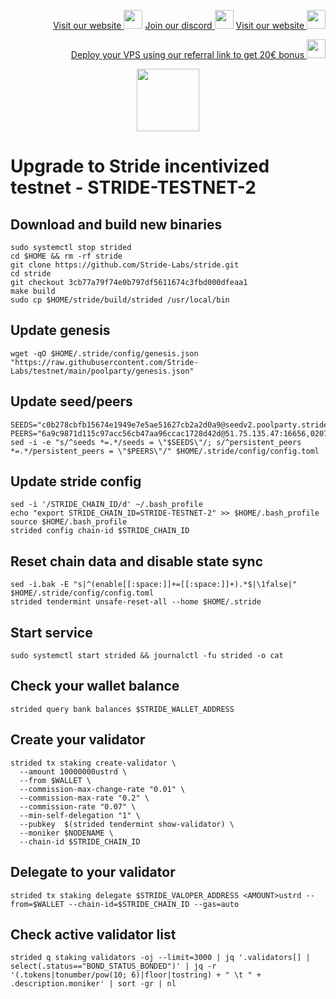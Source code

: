 <p style="font-size:14px" align="right">
<a href="https://kjnodes.com/" target="_blank">Visit our website <img src="https://user-images.githubusercontent.com/50621007/168689709-7e537ca6-b6b8-4adc-9bd0-186ea4ea4aed.png" width="30"/></a>
<a href="https://discord.gg/QmGfDKrA" target="_blank">Join our discord <img src="https://user-images.githubusercontent.com/50621007/176236430-53b0f4de-41ff-41f7-92a1-4233890a90c8.png" width="30"/></a>
<a href="https://kjnodes.com/" target="_blank">Visit our website <img src="https://user-images.githubusercontent.com/50621007/168689709-7e537ca6-b6b8-4adc-9bd0-186ea4ea4aed.png" width="30"/></a>
</p>

<p style="font-size:14px" align="right">
<a href="https://hetzner.cloud/?ref=y8pQKS2nNy7i" target="_blank">Deploy your VPS using our referral link to get 20€ bonus <img src="https://user-images.githubusercontent.com/50621007/174612278-11716b2a-d662-487e-8085-3686278dd869.png" width="30"/></a>
</p>

<p align="center">
  <img height="100" height="auto" src="https://user-images.githubusercontent.com/50621007/177221972-75fcf1b3-6e95-44dd-b43e-e32377685af8.png">
</p>

# Upgrade to Stride incentivized testnet - STRIDE-TESTNET-2

## Download and build new binaries
```
sudo systemctl stop strided
cd $HOME && rm -rf stride
git clone https://github.com/Stride-Labs/stride.git
cd stride
git checkout 3cb77a79f74e0b797df5611674c3fbd000dfeaa1
make build
sudo cp $HOME/stride/build/strided /usr/local/bin
```

## Update genesis
```
wget -qO $HOME/.stride/config/genesis.json "https://raw.githubusercontent.com/Stride-Labs/testnet/main/poolparty/genesis.json"
```

## Update seed/peers
```
SEEDS="c0b278cbfb15674e1949e7e5ae51627cb2a2d0a9@seedv2.poolparty.stridenet.co:26656"
PEERS="6a9c9871d115c97acc56cb47aa96ccac1728d42d@51.75.135.47:16656,02073421dfeb1fc9426698250db8db68a60b3865@35.184.123.9:26656,efb44e5336800b589053a13f2ee94d3d1cfe19d8@65.108.62.95:12656,11cf69772d08210baa7eff2728efb190cc8103db@46.146.231.96:26656,0c5521e59c227726888504e3f857beb5973d113c@65.108.76.44:11523,e981b87ff961e991f0915301e50f408b33bfdd60@143.198.43.17:16656,c9975b81d7f3afdf5179651c76a013baf70d13ce@62.171.172.182:16656,d7b72c668e32bf1e5efa7d196047188d5a6f1db8@65.108.231.252:46656,73f15ad99a0ac6e60cda2b691bc5b71cd7f221bc@141.95.124.151:20086,f4e9b46abb91c1cf328e28cc195964958ff621b9@65.108.45.200:26959,f6e804d1d509db730de171cf1d0553d701c5140f@142.132.235.215:16656,830a6dcc085dbe37ba0d6c15ac2b10c95d5ba5c3@158.247.231.2:26656,03a532495fc6a2ec20f29318aeb6c9a54286312a@89.163.221.56:26656,ae03ae125b456b4d8df8658917910ec259e14f8b@149.102.131.174:16656,1c06803eb8dda04473f2a5d8419f26126d6d1b09@89.58.45.204:26656,be60859ea3cc6e4d37d50c81c1841355b6885109@86.48.2.79:26656,05313ff7326221035692e5c43198d13ee9079cc7@116.203.47.199:26656,fdcbb0a1d58e4bb934606abaa0e7eb9fc8ef3227@159.223.231.90:16656,c95397b6cc5282a1525bef49bcdd3119847f324e@149.102.139.103:26656,4aed611d0f9758d2362c7d28f067eb6ecd833927@147.182.250.27:16656,dfdc971008bbc3910bcd71855d229e19b8534dbf@159.223.203.149:16656,bb3daec1234c4cbd18b26b13ab9c1db8fbd17f83@38.242.146.249:16656,89fc167903c6f8afd519cbc8cc1542ac6467f911@135.181.133.248:11656,3e17bda1c34f025b8397b5baeaef5000c4c21ddd@213.239.213.179:26656,3e8741d3ae96e08439e7da308ebf1e6651acb02a@167.71.77.205:16656,a3afae256ad780f873f85a0c377da5c8e9c28cb2@54.219.207.30:26656,1aa3c20fd33fd1ece537e695fd67c49efe9e806d@34.125.11.162:26656,4e26c5b8206c116192ceb7f6b5efa176312198ad@185.205.244.117:26656"
sed -i -e "s/^seeds *=.*/seeds = \"$SEEDS\"/; s/^persistent_peers *=.*/persistent_peers = \"$PEERS\"/" $HOME/.stride/config/config.toml
```

## Update stride config
```
sed -i '/STRIDE_CHAIN_ID/d' ~/.bash_profile
echo "export STRIDE_CHAIN_ID=STRIDE-TESTNET-2" >> $HOME/.bash_profile
source $HOME/.bash_profile
strided config chain-id $STRIDE_CHAIN_ID
```

## Reset chain data and disable state sync
```
sed -i.bak -E "s|^(enable[[:space:]]+=[[:space:]]+).*$|\1false|" $HOME/.stride/config/config.toml
strided tendermint unsafe-reset-all --home $HOME/.stride
```

## Start service
```
sudo systemctl start strided && journalctl -fu strided -o cat
```

## Check your wallet balance
```
strided query bank balances $STRIDE_WALLET_ADDRESS
```

## Create your validator
```
strided tx staking create-validator \
  --amount 10000000ustrd \
  --from $WALLET \
  --commission-max-change-rate "0.01" \
  --commission-max-rate "0.2" \
  --commission-rate "0.07" \
  --min-self-delegation "1" \
  --pubkey  $(strided tendermint show-validator) \
  --moniker $NODENAME \
  --chain-id $STRIDE_CHAIN_ID
```

## Delegate to your validator
```
strided tx staking delegate $STRIDE_VALOPER_ADDRESS <AMOUNT>ustrd --from=$WALLET --chain-id=$STRIDE_CHAIN_ID --gas=auto
```

## Check active validator list
```
strided q staking validators -oj --limit=3000 | jq '.validators[] | select(.status=="BOND_STATUS_BONDED")' | jq -r '(.tokens|tonumber/pow(10; 6)|floor|tostring) + " \t " + .description.moniker' | sort -gr | nl
```
